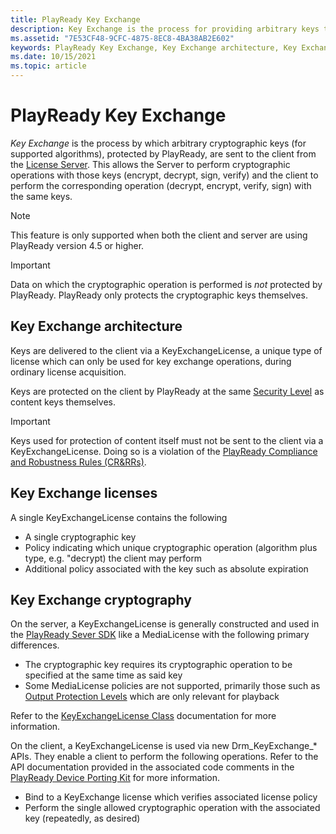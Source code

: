 ```yaml
---
title: PlayReady Key Exchange
description: Key Exchange is the process for providing arbitrary keys to a client for application-specific cryptographic operations.
ms.assetid: "7E53CF48-9CFC-4875-8EC8-4BA38AB2E602"
keywords: PlayReady Key Exchange, Key Exchange architecture, Key Exchange licenses
ms.date: 10/15/2021
ms.topic: article
---
```


# PlayReady Key Exchange

*Key Exchange* is the process by which arbitrary cryptographic keys (for supported algorithms), protected by PlayReady, are sent to the client from the [License Server](../Overview/license-server.md). This allows the Server to perform cryptographic operations with those keys (encrypt, decrypt, sign, verify) and the client to perform the corresponding operation (decrypt, encrypt, verify, sign) with the same keys.

> [!NOTE]
> This feature is only supported when both the client and server are using PlayReady version 4.5 or higher.

> [!IMPORTANT]
> Data on which the cryptographic operation is performed is *not* protected by PlayReady. PlayReady only protects the cryptographic keys themselves.

## Key Exchange architecture

Keys are delivered to the client via a KeyExchangeLicense, a unique type of license which can only be used for key exchange operations, during ordinary license acquisition.

Keys are protected on the client by PlayReady at the same [Security Level](../Overview/security-level.md) as content keys themselves.

> [!IMPORTANT]
> Keys used for protection of content itself must not be sent to the client via a KeyExchangeLicense. Doing so is a violation of the [PlayReady Compliance and Robustness Rules (CR&RRs)](../Overview/compliance-and-robustness-rules.md).

## Key Exchange licenses

A single KeyExchangeLicense contains the following

- A single cryptographic key
- Policy indicating which unique cryptographic operation (algorithm plus type, e.g. "decrypt) the client may perform
- Additional policy associated with the key such as absolute expiration

## Key Exchange cryptography

On the server, a KeyExchangeLicense is generally constructed and used in the [PlayReady Sever SDK](../Overview/server-sdk.md) like a MediaLicense with the following primary differences.

- The cryptographic key requires its cryptographic operation to be specified at the same time as said key
- Some MediaLicense policies are not supported, primarily those such as [Output Protection Levels](../Overview/output-protection-levels.md) which are only relevant for playback

Refer to the [KeyExchangeLicense Class](/dotnet/api/microsoft.media.drm.keyexchangelicense) documentation for more information.

On the client, a KeyExchangeLicense is used via new Drm_KeyExchange_* APIs. They enable a client to perform the following operations. Refer to the API documentation provided in the associated code comments in the [PlayReady Device Porting Kit](/playready/overview/device-porting-kit) for more information.

- Bind to a KeyExchange license which verifies associated license policy
- Perform the single allowed cryptographic operation with the associated key (repeatedly, as desired)
